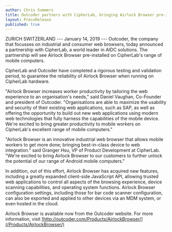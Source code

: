 ```yaml
---
author: Chris Summers
title: Outcoder partners with CipherLab, bringing Airlock Browser pre-installed on mobile computers 
layout: PressRelease
published: true
---
```


ZURICH SWITZERLAND --- January 14, 2019 --- Outcoder, the company that focusses on industrial and consumer web browsers, 
today announced a partnership with CipherLab, a world leader in AIDC solutions. 
The partnership will see Airlock Browser pre-installed on CipherLab's range of mobile computers. 

CipherLab and Outcoder have completed a rigorous testing and validation period, 
to guarantee the reliability of Airlock Browser when running on CipherLab hardware. 

 "Airlock Browser increases worker productivity by tailoring the web experience to an organisation's needs," said Daniel Vaughan, 
 Co-Founder and president of Outcoder. "Organisations are able to maximize the usability and security 
 of their existing web applications, such as SAP, as well as offering the opportunity to build out 
 new web applications using modern web technologies that fully harness the capabilities of the mobile device. 
 We're excited to bring greater productivity to mobile workers on CipherLab's excellent range of mobile computers."

"Airlock Browser is an innovative industrial web browser that allows mobile workers to get more done; bringing best-in-class 
device to web integration." said Granger Hsu, VP of Product Development at CipherLab. 
"We're excited to bring Airlock Browser to our customers to further unlock the potential of our range of Android mobile computers."

In addition, out of this effort, Airlock Browser has acquired new features, including a greatly expanded client-side JavaScript API, 
allowing trusted web applications to control all aspects of the browsing experience, 
device scanning capabilities, and operating system functions. 
Airlock Browser configuration settings, including those for bar code scanner configuration, 
can also be exported and applied to other devices via an MDM system, or even hosted in the cloud. 

Airlock Browser is available now from the Outcoder website. 
For more information, visit 
[http://outcoder.com/Products/AirlockBrowser/](/Products/AirlockBrowser/)
